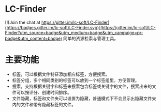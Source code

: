 # LC-Finder

[![Join the chat at https://gitter.im/lc-soft/LC-Finder](https://badges.gitter.im/lc-soft/LC-Finder.svg)](https://gitter.im/lc-soft/LC-Finder?utm_source=badge&utm_medium=badge&utm_campaign=pr-badge&utm_content=badge)
简单的资源检索与管理工具。

# 主要功能
- 标签，可以根据文件特征添加相应标签，方便搜索。
- 标签分组，多个相同类别的标签可以放到一个标签组里，方便管理。
- 搜索，支持根据关键字和标签来搜索包含标签或关键字的文件，搜索出来的文件可以按评分、创建时间排序。
- 文件隐藏，标签和文件夹可以设置为隐藏，普通模式下不会显示出隐藏文件夹内的文件和带有隐藏标签的文件。